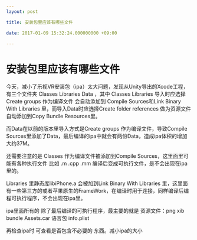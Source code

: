 ```yaml
---
layout: post

title: 安装包里应该有哪些文件

date: 2017-01-09 15:32:24.000000000 +09:00

---
```

# 安装包里应该有哪些文件

今天，减小了乐视VR安装包（ipa）太大问题，发现从Unity导出的Xcode工程，有三个文件夹 Classes Libraries Data ，其中 Classes Libraries 导入时应选择Create groups 作为编译文件 会自动添加到 Compile Sources和Link Binary With Libraries 里，而导入Data时应选择Create folder references 做为资源文件自动添加到Copy Bundle Resources里。

而Data在以前的版本里导入方式是Create groups 作为编译文件，导致Compile Sources里添加了Data，最后编译的ipa中就会有两份Data，造成ipa体积的增加 大约37M。

还需要注意的是 Classes 作为编译文件被添加到Compile Sources，这里面里可能有各种执行文件 比如 .m .cpp .mm 编译后变成可执行文件，是不会出现在ipa里的。

Libraries 里静态库libiPhone.a 会被加到Link Binary With Libraries 里，这里面有一些第三方的或者苹果原生的FrameWork，在编译时用于连接，同样编译后编程可执行程序，不会出现在ipa里。

ipa里面所有的 除了最后编译的可执行程序，最主要的就是 资源文件：png xib bundle Assets.car 语言包 info.plist

再检查ipa时 可查看是否包含不必要的 东西。减小ipa的大小